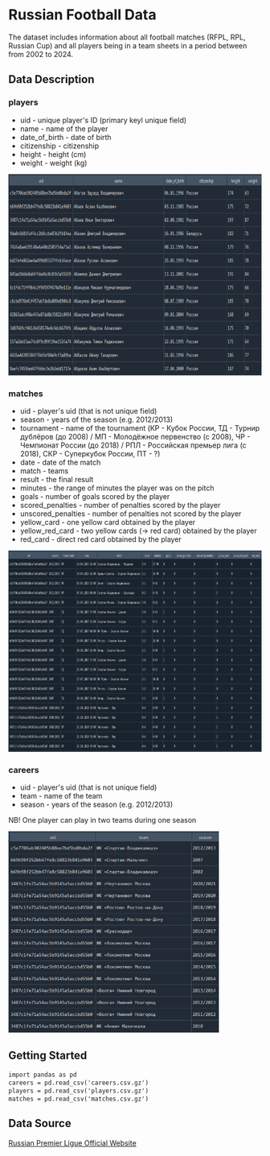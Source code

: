 # Russian Football Data

The dataset includes information about all football matches (RFPL, RPL, Russian Cup) and all players being in a team sheets in a period between from 2002 to 2024.

## Data Description

### players
- uid - unique player's ID (primary keyl unique field)
- name - name of the player
- date_of_birth - date of birth
- citizenship - citizenship
- height - height (cm)
- weight - weight (kg)

<img src="https://github.com/g2r4i6e8/russian_football_data/blob/main/docs/players.png" height="400" />

### matches
- uid - player's uid (that is not unique field)
- season - years of the season (e.g. 2012/2013)
- tournament - name of the tournament (КР - Кубок России, ТД - Турнир дублёров (до 2008) / МП - Молодёжное первенство (с 2008), ЧР - Чемпионат России (до 2018) / РПЛ - Российская премьер лига (с 2018), СКР - Суперкубок России, ПТ - ?)
- date - date of the match
- match - teams
- result - the final result
- minutes - the range of minutes the player was on the pitch
- goals - number of goals scored by the player
- scored_penalties - number of penalties scored by the player
- unscored_penalties - number of penalties not scored by the player
- yellow_card - one yellow card obtained by the player
- yellow_red_card - two yellow cards (-> red card) obtained by the player
- red_card - direct red card obtained by the player

<img src="https://github.com/g2r4i6e8/russian_football_data/blob/main/docs/matches.png" height="400" />

### careers
- uid - player's uid (that is not unique field)
- team - name of the team
- season - years of the season (e.g. 2012/2013)

NB! One player can play in two teams during one season

<img src="https://github.com/g2r4i6e8/russian_football_data/blob/main/docs/careers.png" height="400" />

## Getting Started
 
```
import pandas as pd
careers = pd.read_csv('careers.csv.gz')
players = pd.read_csv('players.csv.gz')
matches = pd.read_csv('matches.csv.gz')
```


## Data Source
[Russian Premier Ligue Official Website](https://premierliga.ru/)
